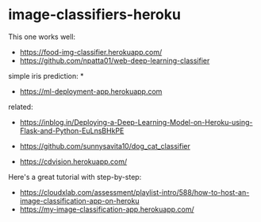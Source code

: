 # image-classifiers-heroku

This one works well:
* https://food-img-classifier.herokuapp.com/
* https://github.com/npatta01/web-deep-learning-classifier


simple iris prediction:
* 
* https://ml-deployment-app.herokuapp.com

 related: 
* https://inblog.in/Deploying-a-Deep-Learning-Model-on-Heroku-using-Flask-and-Python-EuLnsBHkPE


* https://github.com/sunnysavita10/dog_cat_classifier
* https://cdvision.herokuapp.com/

Here's a great tutorial with step-by-step:
* https://cloudxlab.com/assessment/playlist-intro/588/how-to-host-an-image-classification-app-on-heroku
* https://my-image-classification-app.herokuapp.com/
